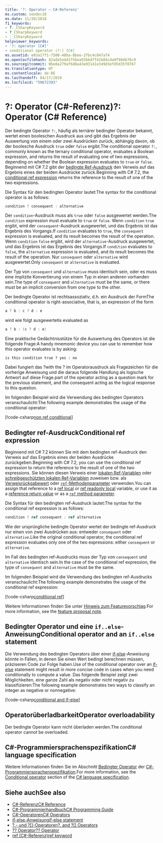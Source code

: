 ```yaml
---
title: '?: Operator – C#-Referenz'
ms.custom: seodec18
ms.date: 11/20/2018
f1_keywords:
- ?:_CSharpKeyword
- ?_CSharpKeyword
- :_CSharpKeyword
helpviewer_keywords:
- '?: operator [C#]'
- conditional operator (?:) [C#]
ms.assetid: e83a17f1-7500-48ba-8bee-2fbc4c847af4
ms.openlocfilehash: 82ada5e4d1f56ea93bbd7f41b04cda9f98d678c9
ms.sourcegitcommit: 0be8a279af6d8a43e03141e349d3efd5d35f8767
ms.translationtype: HT
ms.contentlocale: de-DE
ms.lasthandoff: 04/17/2019
ms.locfileid: "59672393"
---
```

# <a name="-operator-c-reference"></a><span data-ttu-id="83974-102">?: Operator (C#-Referenz)</span><span class="sxs-lookup"><span data-stu-id="83974-102">?: Operator (C# Reference)</span></span>

<span data-ttu-id="83974-103">Der bedingte Operator `?:`, häufig als ternärer bedingter Operator bekannt, wertet einen booleschen Ausdruck aus und gibt das Ergebnis der Auswertung von einem oder zwei Ausdrücken zurück, abhängig davon, ob der boolesche Ausdruck `true` oder `false` ergibt.</span><span class="sxs-lookup"><span data-stu-id="83974-103">The conditional operator `?:`, commonly known as the ternary conditional operator, evaluates a Boolean expression, and returns the result of evaluating one of two expressions, depending on whether the Boolean expression evaluates to `true` or `false`.</span></span> <span data-ttu-id="83974-104">Beginnend mit C# 7.2 gibt der [bedingte Ref-Ausdruck](#conditional-ref-expression) den Verweis auf das Ergebnis eines der beiden Ausdrücke zurück.</span><span class="sxs-lookup"><span data-stu-id="83974-104">Beginning with C# 7.2, the [conditional ref expression](#conditional-ref-expression) returns the reference to the result of one of the two expressions.</span></span>

<span data-ttu-id="83974-105">Die Syntax für den bedingten Operator lautet:</span><span class="sxs-lookup"><span data-stu-id="83974-105">The syntax for the conditional operator is as follows:</span></span>

```csharp
condition ? consequent : alternative
```

<span data-ttu-id="83974-106">Der `condition`-Ausdruck muss als `true` oder `false` ausgewertet werden.</span><span class="sxs-lookup"><span data-stu-id="83974-106">The `condition` expression must evaluate to `true` or `false`.</span></span> <span data-ttu-id="83974-107">Wenn `condition` `true` ergibt, wird der `consequent`-Ausdruck ausgewertet, und das Ergebnis ist das Ergebnis des Vorgangs.</span><span class="sxs-lookup"><span data-stu-id="83974-107">If `condition` evaluates to `true`, the `consequent` expression is evaluated, and its result becomes the result of the operation.</span></span> <span data-ttu-id="83974-108">Wenn `condition` `false` ergibt, wird der `alternative`-Ausdruck ausgewertet, und das Ergebnis ist das Ergebnis des Vorgangs.</span><span class="sxs-lookup"><span data-stu-id="83974-108">If `condition` evaluates to `false`, the `alternative` expression is evaluated, and its result becomes the result of the operation.</span></span> <span data-ttu-id="83974-109">Nur `consequent` oder `alternative` wird ausgewertet.</span><span class="sxs-lookup"><span data-stu-id="83974-109">Only `consequent` or `alternative` is evaluated.</span></span>

<span data-ttu-id="83974-110">Der Typ von `consequent` und `alternative` muss identisch sein, oder es muss eine implizite Konvertierung von einem Typ in einen anderen vorhanden sein.</span><span class="sxs-lookup"><span data-stu-id="83974-110">The type of `consequent` and `alternative` must be the same, or there must be an implicit conversion from one type to the other.</span></span>

<span data-ttu-id="83974-111">Der bedingte Operator ist rechtsassoziativ, d.h. ein Ausdruck der Form</span><span class="sxs-lookup"><span data-stu-id="83974-111">The conditional operator is right-associative, that is, an expression of the form</span></span>

```csharp
a ? b : c ? d : e
```

<span data-ttu-id="83974-112">wird wie folgt ausgewertet</span><span class="sxs-lookup"><span data-stu-id="83974-112">is evaluated as</span></span>

```csharp
a ? b : (c ? d : e)
```

<span data-ttu-id="83974-113">Eine praktische Gedächtnisstütze für die Auswertung des Operators ist die folgende Frage:</span><span class="sxs-lookup"><span data-stu-id="83974-113">A handy mnemonic device you can use to remember how this operator evaluates is by asking:</span></span> 
```
is this condition true ? yes : no
```
<span data-ttu-id="83974-114">Dabei fungiert das ?</span><span class="sxs-lookup"><span data-stu-id="83974-114">with the ?</span></span> <span data-ttu-id="83974-115">im Operatorausdruck als Fragezeichen für die vorherige Anweisung und die daraus folgende Handlung als logische Antwort auf diese Frage.</span><span class="sxs-lookup"><span data-stu-id="83974-115">part of the operator acting as a question mark for the previous statement, and the consequent acting as the logical response to this question.</span></span>

<span data-ttu-id="83974-116">Im folgenden Beispiel wird die Verwendung des bedingten Operators veranschaulicht:</span><span class="sxs-lookup"><span data-stu-id="83974-116">The following example demonstrates the usage of the conditional operator:</span></span>

[!code-csharp[non ref conditional](~/samples/snippets/csharp/language-reference/operators/ConditionalExamples.cs#ConditionalValue)]

## <a name="conditional-ref-expression"></a><span data-ttu-id="83974-117">Bedingter ref-Ausdruck</span><span class="sxs-lookup"><span data-stu-id="83974-117">Conditional ref expression</span></span>

<span data-ttu-id="83974-118">Beginnend mit C# 7.2 können Sie mit dem bedingten ref-Ausdruck den Verweis auf das Ergebnis eines der beiden Ausdrücke zurückgeben.</span><span class="sxs-lookup"><span data-stu-id="83974-118">Beginning with C# 7.2, you can use the conditional ref expression to return the reference to the result of one of the two expressions.</span></span> <span data-ttu-id="83974-119">Sie können diesen Verweis einer [lokalen Ref-Variablen](../keywords/ref.md#ref-locals) oder [schreibgeschützten lokalen Ref-Variablen](../keywords/ref.md#ref-readonly-locals) zuweisen bzw. als [Verweisrückgabewert](../keywords/ref.md#reference-return-values) oder [`ref`-Methodenparameter](../keywords/ref.md#passing-an-argument-by-reference) verwenden.</span><span class="sxs-lookup"><span data-stu-id="83974-119">You can assign that reference to a [ref local](../keywords/ref.md#ref-locals) or [ref readonly local](../keywords/ref.md#ref-readonly-locals) variable, or use it as a [reference return value](../keywords/ref.md#reference-return-values) or as a [`ref` method parameter](../keywords/ref.md#passing-an-argument-by-reference).</span></span>

<span data-ttu-id="83974-120">Die Syntax für den bedingten ref-Ausdruck lautet:</span><span class="sxs-lookup"><span data-stu-id="83974-120">The syntax for the conditional ref expression is as follows:</span></span>

```csharp
condition ? ref consequent : ref alternative
```

<span data-ttu-id="83974-121">Wie der ursprüngliche bedingte Operator wertet der bedingte ref-Ausdruck nur einen von zwei Ausdrücken aus: entweder `consequent` oder `alternative`.</span><span class="sxs-lookup"><span data-stu-id="83974-121">Like the original conditional operator, the conditional ref expression evaluates only one of the two expressions: either `consequent` or `alternative`.</span></span>

<span data-ttu-id="83974-122">Im Fall des bedingten ref-Ausdrucks muss der Typ von `consequent` und `alternative` identisch sein.</span><span class="sxs-lookup"><span data-stu-id="83974-122">In the case of the conditional ref expression, the type of `consequent` and `alternative` must be the same.</span></span>

<span data-ttu-id="83974-123">Im folgenden Beispiel wird die Verwendung des bedingten ref-Ausdrucks veranschaulicht:</span><span class="sxs-lookup"><span data-stu-id="83974-123">The following example demonstrates the usage of the conditional ref expression:</span></span>

[!code-csharp[conditional ref](~/samples/snippets/csharp/language-reference/operators/ConditionalExamples.cs#ConditionalRef)]

<span data-ttu-id="83974-124">Weitere Informationen finden Sie unter [Hinweis zum Featurevorschlag](../../../../_csharplang/proposals/csharp-7.2/conditional-ref.md).</span><span class="sxs-lookup"><span data-stu-id="83974-124">For more information, see the [feature proposal note](../../../../_csharplang/proposals/csharp-7.2/conditional-ref.md).</span></span>

## <a name="conditional-operator-and-an-ifelse-statement"></a><span data-ttu-id="83974-125">Bedingter Operator und eine `if..else`-Anweisung</span><span class="sxs-lookup"><span data-stu-id="83974-125">Conditional operator and an `if..else` statement</span></span>

<span data-ttu-id="83974-126">Die Verwendung des bedingten Operators über einer [if-else](../keywords/if-else.md)-Anweisung könnte in Fällen, in denen Sie einen Wert bedingt berechnen müssen, präziseren Code zur Folge haben.</span><span class="sxs-lookup"><span data-stu-id="83974-126">Use of the conditional operator over an [if-else](../keywords/if-else.md) statement might result in more concise code in cases when you need conditionally to compute a value.</span></span> <span data-ttu-id="83974-127">Das folgende Beispiel zeigt zwei Möglichkeiten, eine ganze Zahl als negativ oder nicht negativ zu klassifizieren:</span><span class="sxs-lookup"><span data-stu-id="83974-127">The following example demonstrates two ways to classify an integer as negative or nonnegative:</span></span>

[!code-csharp[conditional and if-else](~/samples/snippets/csharp/language-reference/operators/ConditionalExamples.cs#CompareWithIf)]

## <a name="operator-overloadability"></a><span data-ttu-id="83974-128">Operatorüberladbarkeit</span><span class="sxs-lookup"><span data-stu-id="83974-128">Operator overloadability</span></span>

<span data-ttu-id="83974-129">Der bedingte Operator kann nicht überladen werden.</span><span class="sxs-lookup"><span data-stu-id="83974-129">The conditional operator cannot be overloaded.</span></span>

## <a name="c-language-specification"></a><span data-ttu-id="83974-130">C#-Programmiersprachenspezifikation</span><span class="sxs-lookup"><span data-stu-id="83974-130">C# language specification</span></span>

<span data-ttu-id="83974-131">Weitere Informationen finden Sie im Abschnitt [Bedingter Operator](~/_csharplang/spec/expressions.md#conditional-operator) der [C#-Programmiersprachenspezifikation](../language-specification/index.md).</span><span class="sxs-lookup"><span data-stu-id="83974-131">For more information, see the [Conditional operator](~/_csharplang/spec/expressions.md#conditional-operator) section of the [C# language specification](../language-specification/index.md).</span></span>

## <a name="see-also"></a><span data-ttu-id="83974-132">Siehe auch</span><span class="sxs-lookup"><span data-stu-id="83974-132">See also</span></span>

- [<span data-ttu-id="83974-133">C#-Referenz</span><span class="sxs-lookup"><span data-stu-id="83974-133">C# Reference</span></span>](../index.md)
- [<span data-ttu-id="83974-134">C#-Programmierhandbuch</span><span class="sxs-lookup"><span data-stu-id="83974-134">C# Programming Guide</span></span>](../../programming-guide/index.md)
- [<span data-ttu-id="83974-135">C#-Operatoren</span><span class="sxs-lookup"><span data-stu-id="83974-135">C# Operators</span></span>](index.md)
- [<span data-ttu-id="83974-136">if-else-Anweisung</span><span class="sxs-lookup"><span data-stu-id="83974-136">if-else statement</span></span>](../keywords/if-else.md)
- <span data-ttu-id="83974-137">[?.- und ?[]-Operatoren](null-conditional-operators.md)</span><span class="sxs-lookup"><span data-stu-id="83974-137">[?. and ?[] Operators](null-conditional-operators.md)</span></span>
- [<span data-ttu-id="83974-138">?? Operator</span><span class="sxs-lookup"><span data-stu-id="83974-138">?? Operator</span></span>](null-coalescing-operator.md)
- [<span data-ttu-id="83974-139">ref (C#-Referenz)</span><span class="sxs-lookup"><span data-stu-id="83974-139">ref keyword</span></span>](../keywords/ref.md)
